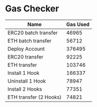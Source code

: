 # Gas Checker

| Name | Gas Used |
| ---- | -------- |
| ERC20 batch transfer | 46965 |
| ETH batch transfer | 56712 |
| Deploy Account | 376495 |
| ERC20 transfer | 92225 |
| ETH transfer | 103746 |
| Install 1 Hook | 166337 |
| Uninstall 1 Hook | 78947 |
| Install 2 Hooks | 77351 |
| ETH transfer (2 Hooks) | 74821 |
